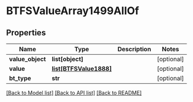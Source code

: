 # BTFSValueArray1499AllOf

## Properties
Name | Type | Description | Notes
------------ | ------------- | ------------- | -------------
**value_object** | **list[object]** |  | [optional] 
**value** | [**list[BTFSValue1888]**](BTFSValue1888.md) |  | [optional] 
**bt_type** | **str** |  | [optional] 

[[Back to Model list]](../README.md#documentation-for-models) [[Back to API list]](../README.md#documentation-for-api-endpoints) [[Back to README]](../README.md)


